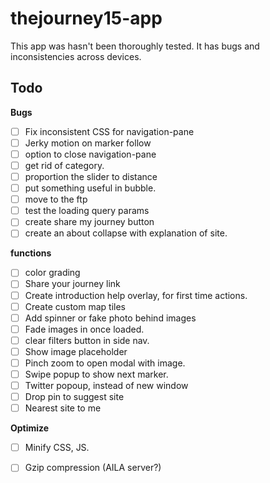 # thejourney15-app


This app was hasn't been thoroughly tested. It has bugs and inconsistencies across devices.


Todo
---

**Bugs**

- [ ] Fix inconsistent CSS for navigation-pane
- [ ] Jerky motion on marker follow
- [ ] option to close navigation-pane
- [ ] get rid of category.
- [ ] proportion the slider to distance
- [ ] put something useful in bubble.
- [ ] move to the ftp
- [ ] test the loading query params
- [ ] create share my journey button
- [ ] create an about collapse with explanation of site.

**functions**

- [ ] color grading
- [ ] Share your journey link
- [ ] Create introduction help overlay, for first time actions.
- [ ] Create custom map tiles
- [ ] Add spinner or fake photo behind images
- [ ] Fade images in once loaded.
- [ ] clear filters button in side nav.
- [ ] Show image placeholder
- [ ] Pinch zoom to open modal with image.
- [ ] Swipe popup to show next marker.
- [ ] Twitter popoup, instead of new window
- [ ] Drop pin to suggest site
- [ ] Nearest site to me

**Optimize**

- [ ] Minify CSS, JS.
- [ ] Gzip compression (AILA server?)

